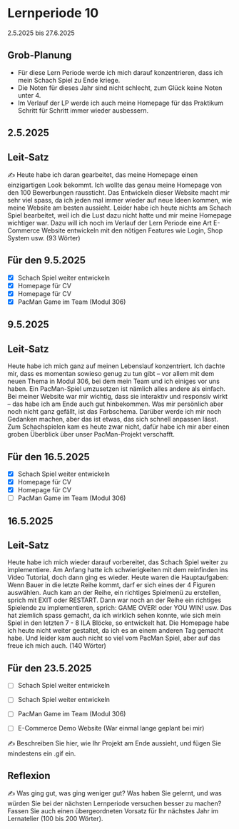 # Lernperiode 10

2.5.2025 bis 27.6.2025

## Grob-Planung

- Für diese Lern Periode werde ich mich darauf konzentrieren, dass ich mein Schach Spiel zu Ende kriege.
- Die Noten für dieses Jahr sind nicht schlecht, zum Glück keine Noten unter 4.
- Im Verlauf der LP werde ich auch meine Homepage für das Praktikum Schritt für Schritt immer wieder ausbessern.

## 2.5.2025
## Leit-Satz

✍️ Heute habe ich daran gearbeitet, das meine Homepage einen einzigartigen Look bekommt. Ich wollte das genau meine Homepage von den 100 Bewerbungen raussticht. Das Entwickeln dieser Website macht mir sehr viel spass, da ich jeden mal immer wieder auf neue Ideen kommen, wie meine Website am besten aussieht. Leider habe ich heute nichts am Schach Spiel bearbeitet, weil ich die Lust dazu nicht hatte und mir meine Homepage wichtiger war. Dazu will ich noch im Verlauf der Lern Periode eine Art E-Commerce Website entwickeln mit den nötigen Features wie Login, Shop System usw. (93 Wörter)

## Für den 9.5.2025

- [x] Schach Spiel weiter entwickeln
- [x] Homepage für CV
- [x] Homepage für CV
- [x] PacMan Game im Team (Modul 306)

## 9.5.2025
## Leit-Satz

Heute habe ich mich ganz auf meinen Lebenslauf konzentriert. Ich dachte mir, dass es momentan sowieso genug zu tun gibt – vor allem mit dem neuen Thema in Modul 306, bei dem mein Team und ich einiges vor uns haben. Ein PacMan-Spiel umzusetzen ist nämlich alles andere als einfach. Bei meiner Website war mir wichtig, dass sie interaktiv und responsiv wirkt – das habe ich am Ende auch gut hinbekommen. Was mir persönlich aber noch nicht ganz gefällt, ist das Farbschema. Darüber werde ich mir noch Gedanken machen, aber das ist etwas, das sich schnell anpassen lässt. Zum Schachspielen kam es heute zwar nicht, dafür habe ich mir aber einen groben Überblick über unser PacMan-Projekt verschafft.

## Für den 16.5.2025

- [x] Schach Spiel weiter entwickeln
- [x] Homepage für CV
- [x] Homepage für CV
- [ ] PacMan Game im Team (Modul 306)

## 16.5.2025
## Leit-Satz

Heute habe ich mich wieder darauf vorbereitet, das Schach Spiel weiter zu implementiere. Am Anfang hatte ich schwierigkeiten mit dem reinfinden ins Video Tutorial, doch dann ging es wieder. Heute waren die Hauptaufgaben: Wenn Bauer in die letzte Reihe kommt, darf er sich eines der 4 Figuren auswählen. Auch kam an der Reihe, ein richtiges Spielmenü zu erstellen, sprich mit EXIT oder RESTART. Dann war noch an der Reihe ein richtiges Spielende zu implementieren, sprich: GAME OVER! oder YOU WIN! usw. Das hat ziemlich spass gemacht, da ich wirklich sehen konnte, wie sich mein Spiel in den letzten 7 - 8 ILA Blöcke, so entwickelt hat. Die Homepage habe ich heute nicht weiter gestaltet, da ich es an einem anderen Tag gemacht habe. Und leider kam auch nicht so viel vom PacMan Spiel, aber auf das freue ich mich auch. (140 Wörter)

## Für den 23.5.2025

- [ ] Schach Spiel weiter entwickeln
- [ ] Schach Spiel weiter entwickeln
- [ ] PacMan Game im Team (Modul 306)
- [ ] E-Commerce Demo Website (War einmal lange geplant bei mir)


✍️ Beschreiben Sie hier, wie Ihr Projekt am Ende aussieht, und fügen Sie mindestens ein .gif ein.

## Reflexion

✍️ Was ging gut, was ging weniger gut? Was haben Sie gelernt, und was würden Sie bei der nächsten Lernperiode versuchen besser zu machen? Fassen Sie auch einen übergeordneten Vorsatz für Ihr nächstes Jahr im Lernatelier (100 bis 200 Wörter).

